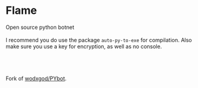 # Flame
Open source python botnet
<br>
<br>
I recommend you do use the package `auto-py-to-exe` for compilation. Also make sure you use a key for encryption, as well as no console.
<br>
<br>
<br>
<br>
<br>
Fork of [wodxgod/PYbot](https://github.com/wodxgod/PYbot).
